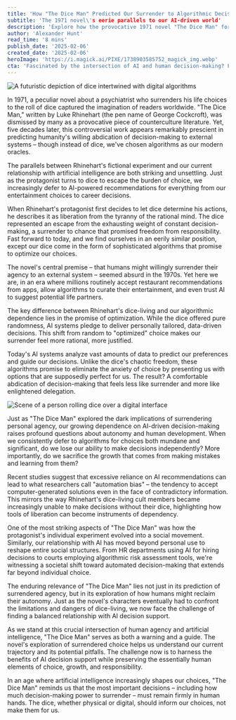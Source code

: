 ```yaml
---
title: 'How "The Dice Man" Predicted Our Surrender to Algorithmic Decision-Making'
subtitle: 'The 1971 novel\'s eerie parallels to our AI-driven world'
description: 'Explore how the provocative 1971 novel "The Dice Man" foresaw humanity\'s curious surrender of decision-making to AI algorithms, drawing eerie parallels to today’s technology-driven choices.'
author: 'Alexander Hunt'
read_time: '8 mins'
publish_date: '2025-02-06'
created_date: '2025-02-06'
heroImage: 'https://i.magick.ai/PIXE/1738903585752_magick_img.webp'
cta: 'Fascinated by the intersection of AI and human decision-making? Follow us on LinkedIn for more thought-provoking insights into how technology is reshaping our relationship with choice and autonomy.'
---
```


![A futuristic depiction of dice intertwined with digital algorithms](https://i.magick.ai/PIXE/1738903585752_magick_img.webp)

In 1971, a peculiar novel about a psychiatrist who surrenders his life choices to the roll of dice captured the imagination of readers worldwide. "The Dice Man," written by Luke Rhinehart (the pen name of George Cockcroft), was dismissed by many as a provocative piece of counterculture literature. Yet, five decades later, this controversial work appears remarkably prescient in predicting humanity's willing abdication of decision-making to external systems – though instead of dice, we've chosen algorithms as our modern oracles.

The parallels between Rhinehart's fictional experiment and our current relationship with artificial intelligence are both striking and unsettling. Just as the protagonist turns to dice to escape the burden of choice, we increasingly defer to AI-powered recommendations for everything from our entertainment choices to career decisions.

When Rhinehart's protagonist first decides to let dice determine his actions, he describes it as liberation from the tyranny of the rational mind. The dice represented an escape from the exhausting weight of constant decision-making, a surrender to chance that promised freedom from responsibility. Fast forward to today, and we find ourselves in an eerily similar position, except our dice come in the form of sophisticated algorithms that promise to optimize our choices.

The novel's central premise – that humans might willingly surrender their agency to an external system – seemed absurd in the 1970s. Yet here we are, in an era where millions routinely accept restaurant recommendations from apps, allow algorithms to curate their entertainment, and even trust AI to suggest potential life partners.

The key difference between Rhinehart's dice-living and our algorithmic dependence lies in the promise of optimization. While the dice offered pure randomness, AI systems pledge to deliver personally tailored, data-driven decisions. This shift from random to "optimized" choice makes our surrender feel more rational, more justified.

Today's AI systems analyze vast amounts of data to predict our preferences and guide our decisions. Unlike the dice's chaotic freedom, these algorithms promise to eliminate the anxiety of choice by presenting us with options that are supposedly perfect for us. The result? A comfortable abdication of decision-making that feels less like surrender and more like enlightened delegation.

![Scene of a person rolling dice over a digital interface](https://i.magick.ai/PIXE/1738903585755_magick_img.webp)

Just as "The Dice Man" explored the dark implications of surrendering personal agency, our growing dependence on AI-driven decision-making raises profound questions about autonomy and human development. When we consistently defer to algorithms for choices both mundane and significant, do we lose our ability to make decisions independently? More importantly, do we sacrifice the growth that comes from making mistakes and learning from them?

Recent studies suggest that excessive reliance on AI recommendations can lead to what researchers call "automation bias" – the tendency to accept computer-generated solutions even in the face of contradictory information. This mirrors the way Rhinehart's dice-living cult members became increasingly unable to make decisions without their dice, highlighting how tools of liberation can become instruments of dependency.

One of the most striking aspects of "The Dice Man" was how the protagonist's individual experiment evolved into a social movement. Similarly, our relationship with AI has moved beyond personal use to reshape entire social structures. From HR departments using AI for hiring decisions to courts employing algorithmic risk assessment tools, we're witnessing a societal shift toward automated decision-making that extends far beyond individual choice.

The enduring relevance of "The Dice Man" lies not just in its prediction of surrendered agency, but in its exploration of how humans might reclaim their autonomy. Just as the novel's characters eventually had to confront the limitations and dangers of dice-living, we now face the challenge of finding a balanced relationship with AI decision support.

As we stand at this crucial intersection of human agency and artificial intelligence, "The Dice Man" serves as both a warning and a guide. The novel's exploration of surrendered choice helps us understand our current trajectory and its potential pitfalls. The challenge now is to harness the benefits of AI decision support while preserving the essentially human elements of choice, growth, and responsibility.

In an age where artificial intelligence increasingly shapes our choices, "The Dice Man" reminds us that the most important decisions – including how much decision-making power to surrender – must remain firmly in human hands. The dice, whether physical or digital, should inform our choices, not make them for us.